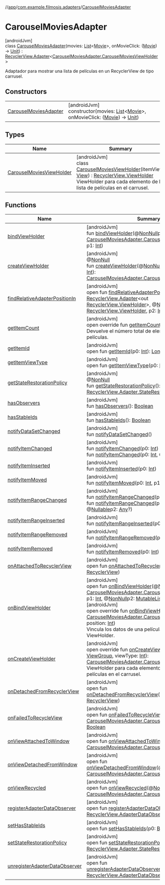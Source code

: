 //[app](../../../index.md)/[com.example.filmosis.adapters](../index.md)/[CarouselMoviesAdapter](index.md)

# CarouselMoviesAdapter

[androidJvm]\
class [CarouselMoviesAdapter](index.md)(movies: [List](https://kotlinlang.org/api/latest/jvm/stdlib/kotlin.collections/-list/index.html)&lt;[Movie](../../com.example.filmosis.data.model.tmdb/-movie/index.md)&gt;, onMovieClick: ([Movie](../../com.example.filmosis.data.model.tmdb/-movie/index.md)) -&gt; [Unit](https://kotlinlang.org/api/latest/jvm/stdlib/kotlin/-unit/index.html)) : [RecyclerView.Adapter](https://developer.android.com/reference/kotlin/androidx/recyclerview/widget/RecyclerView.Adapter.html)&lt;[CarouselMoviesAdapter.CarouselMoviesViewHolder](-carousel-movies-view-holder/index.md)&gt; 

Adaptador para mostrar una lista de películas en un RecyclerView de tipo carrusel.

## Constructors

| | |
|---|---|
| [CarouselMoviesAdapter](-carousel-movies-adapter.md) | [androidJvm]<br>constructor(movies: [List](https://kotlinlang.org/api/latest/jvm/stdlib/kotlin.collections/-list/index.html)&lt;[Movie](../../com.example.filmosis.data.model.tmdb/-movie/index.md)&gt;, onMovieClick: ([Movie](../../com.example.filmosis.data.model.tmdb/-movie/index.md)) -&gt; [Unit](https://kotlinlang.org/api/latest/jvm/stdlib/kotlin/-unit/index.html)) |

## Types

| Name | Summary |
|---|---|
| [CarouselMoviesViewHolder](-carousel-movies-view-holder/index.md) | [androidJvm]<br>class [CarouselMoviesViewHolder](-carousel-movies-view-holder/index.md)(itemView: [View](https://developer.android.com/reference/kotlin/android/view/View.html)) : [RecyclerView.ViewHolder](https://developer.android.com/reference/kotlin/androidx/recyclerview/widget/RecyclerView.ViewHolder.html)<br>ViewHolder para cada elemento de la lista de películas en el carrusel. |

## Functions

| Name | Summary |
|---|---|
| [bindViewHolder](index.md#1128200519%2FFunctions%2F-912451524) | [androidJvm]<br>fun [bindViewHolder](index.md#1128200519%2FFunctions%2F-912451524)(@[NonNull](https://developer.android.com/reference/kotlin/androidx/annotation/NonNull.html)p0: [CarouselMoviesAdapter.CarouselMoviesViewHolder](-carousel-movies-view-holder/index.md), p1: [Int](https://kotlinlang.org/api/latest/jvm/stdlib/kotlin/-int/index.html)) |
| [createViewHolder](../-servicio-adapter/index.md#1423244545%2FFunctions%2F-912451524) | [androidJvm]<br>@[NonNull](https://developer.android.com/reference/kotlin/androidx/annotation/NonNull.html)<br>fun [createViewHolder](../-servicio-adapter/index.md#1423244545%2FFunctions%2F-912451524)(@[NonNull](https://developer.android.com/reference/kotlin/androidx/annotation/NonNull.html)p0: [ViewGroup](https://developer.android.com/reference/kotlin/android/view/ViewGroup.html), p1: [Int](https://kotlinlang.org/api/latest/jvm/stdlib/kotlin/-int/index.html)): [CarouselMoviesAdapter.CarouselMoviesViewHolder](-carousel-movies-view-holder/index.md) |
| [findRelativeAdapterPositionIn](../-servicio-adapter/index.md#-1238180073%2FFunctions%2F-912451524) | [androidJvm]<br>open fun [findRelativeAdapterPositionIn](../-servicio-adapter/index.md#-1238180073%2FFunctions%2F-912451524)(@[NonNull](https://developer.android.com/reference/kotlin/androidx/annotation/NonNull.html)p0: [RecyclerView.Adapter](https://developer.android.com/reference/kotlin/androidx/recyclerview/widget/RecyclerView.Adapter.html)&lt;out [RecyclerView.ViewHolder](https://developer.android.com/reference/kotlin/androidx/recyclerview/widget/RecyclerView.ViewHolder.html)&gt;, @[NonNull](https://developer.android.com/reference/kotlin/androidx/annotation/NonNull.html)p1: [RecyclerView.ViewHolder](https://developer.android.com/reference/kotlin/androidx/recyclerview/widget/RecyclerView.ViewHolder.html), p2: [Int](https://kotlinlang.org/api/latest/jvm/stdlib/kotlin/-int/index.html)): [Int](https://kotlinlang.org/api/latest/jvm/stdlib/kotlin/-int/index.html) |
| [getItemCount](get-item-count.md) | [androidJvm]<br>open override fun [getItemCount](get-item-count.md)(): [Int](https://kotlinlang.org/api/latest/jvm/stdlib/kotlin/-int/index.html)<br>Devuelve el número total de elementos en la lista de películas. |
| [getItemId](../-servicio-adapter/index.md#725914875%2FFunctions%2F-912451524) | [androidJvm]<br>open fun [getItemId](../-servicio-adapter/index.md#725914875%2FFunctions%2F-912451524)(p0: [Int](https://kotlinlang.org/api/latest/jvm/stdlib/kotlin/-int/index.html)): [Long](https://kotlinlang.org/api/latest/jvm/stdlib/kotlin/-long/index.html) |
| [getItemViewType](../-personas-adapter/index.md#714126295%2FFunctions%2F-912451524) | [androidJvm]<br>open fun [getItemViewType](../-personas-adapter/index.md#714126295%2FFunctions%2F-912451524)(p0: [Int](https://kotlinlang.org/api/latest/jvm/stdlib/kotlin/-int/index.html)): [Int](https://kotlinlang.org/api/latest/jvm/stdlib/kotlin/-int/index.html) |
| [getStateRestorationPolicy](../-servicio-adapter/index.md#1717359980%2FFunctions%2F-912451524) | [androidJvm]<br>@[NonNull](https://developer.android.com/reference/kotlin/androidx/annotation/NonNull.html)<br>fun [getStateRestorationPolicy](../-servicio-adapter/index.md#1717359980%2FFunctions%2F-912451524)(): [RecyclerView.Adapter.StateRestorationPolicy](https://developer.android.com/reference/kotlin/androidx/recyclerview/widget/RecyclerView.Adapter.StateRestorationPolicy.html) |
| [hasObservers](../-servicio-adapter/index.md#1092162006%2FFunctions%2F-912451524) | [androidJvm]<br>fun [hasObservers](../-servicio-adapter/index.md#1092162006%2FFunctions%2F-912451524)(): [Boolean](https://kotlinlang.org/api/latest/jvm/stdlib/kotlin/-boolean/index.html) |
| [hasStableIds](../-servicio-adapter/index.md#16685238%2FFunctions%2F-912451524) | [androidJvm]<br>fun [hasStableIds](../-servicio-adapter/index.md#16685238%2FFunctions%2F-912451524)(): [Boolean](https://kotlinlang.org/api/latest/jvm/stdlib/kotlin/-boolean/index.html) |
| [notifyDataSetChanged](../-servicio-adapter/index.md#-1095556076%2FFunctions%2F-912451524) | [androidJvm]<br>fun [notifyDataSetChanged](../-servicio-adapter/index.md#-1095556076%2FFunctions%2F-912451524)() |
| [notifyItemChanged](../-servicio-adapter/index.md#-1721030169%2FFunctions%2F-912451524) | [androidJvm]<br>fun [notifyItemChanged](../-servicio-adapter/index.md#-1721030169%2FFunctions%2F-912451524)(p0: [Int](https://kotlinlang.org/api/latest/jvm/stdlib/kotlin/-int/index.html))<br>fun [notifyItemChanged](../-servicio-adapter/index.md#748267402%2FFunctions%2F-912451524)(p0: [Int](https://kotlinlang.org/api/latest/jvm/stdlib/kotlin/-int/index.html), @[Nullable](https://developer.android.com/reference/kotlin/androidx/annotation/Nullable.html)p1: [Any](https://kotlinlang.org/api/latest/jvm/stdlib/kotlin/-any/index.html)?) |
| [notifyItemInserted](../-servicio-adapter/index.md#2137269507%2FFunctions%2F-912451524) | [androidJvm]<br>fun [notifyItemInserted](../-servicio-adapter/index.md#2137269507%2FFunctions%2F-912451524)(p0: [Int](https://kotlinlang.org/api/latest/jvm/stdlib/kotlin/-int/index.html)) |
| [notifyItemMoved](../-servicio-adapter/index.md#-1694317867%2FFunctions%2F-912451524) | [androidJvm]<br>fun [notifyItemMoved](../-servicio-adapter/index.md#-1694317867%2FFunctions%2F-912451524)(p0: [Int](https://kotlinlang.org/api/latest/jvm/stdlib/kotlin/-int/index.html), p1: [Int](https://kotlinlang.org/api/latest/jvm/stdlib/kotlin/-int/index.html)) |
| [notifyItemRangeChanged](../-servicio-adapter/index.md#1769183193%2FFunctions%2F-912451524) | [androidJvm]<br>fun [notifyItemRangeChanged](../-servicio-adapter/index.md#1769183193%2FFunctions%2F-912451524)(p0: [Int](https://kotlinlang.org/api/latest/jvm/stdlib/kotlin/-int/index.html), p1: [Int](https://kotlinlang.org/api/latest/jvm/stdlib/kotlin/-int/index.html))<br>fun [notifyItemRangeChanged](../-servicio-adapter/index.md#1916975740%2FFunctions%2F-912451524)(p0: [Int](https://kotlinlang.org/api/latest/jvm/stdlib/kotlin/-int/index.html), p1: [Int](https://kotlinlang.org/api/latest/jvm/stdlib/kotlin/-int/index.html), @[Nullable](https://developer.android.com/reference/kotlin/androidx/annotation/Nullable.html)p2: [Any](https://kotlinlang.org/api/latest/jvm/stdlib/kotlin/-any/index.html)?) |
| [notifyItemRangeInserted](../-servicio-adapter/index.md#-2104748521%2FFunctions%2F-912451524) | [androidJvm]<br>fun [notifyItemRangeInserted](../-servicio-adapter/index.md#-2104748521%2FFunctions%2F-912451524)(p0: [Int](https://kotlinlang.org/api/latest/jvm/stdlib/kotlin/-int/index.html), p1: [Int](https://kotlinlang.org/api/latest/jvm/stdlib/kotlin/-int/index.html)) |
| [notifyItemRangeRemoved](../-servicio-adapter/index.md#999899269%2FFunctions%2F-912451524) | [androidJvm]<br>fun [notifyItemRangeRemoved](../-servicio-adapter/index.md#999899269%2FFunctions%2F-912451524)(p0: [Int](https://kotlinlang.org/api/latest/jvm/stdlib/kotlin/-int/index.html), p1: [Int](https://kotlinlang.org/api/latest/jvm/stdlib/kotlin/-int/index.html)) |
| [notifyItemRemoved](../-servicio-adapter/index.md#-189254469%2FFunctions%2F-912451524) | [androidJvm]<br>fun [notifyItemRemoved](../-servicio-adapter/index.md#-189254469%2FFunctions%2F-912451524)(p0: [Int](https://kotlinlang.org/api/latest/jvm/stdlib/kotlin/-int/index.html)) |
| [onAttachedToRecyclerView](../-servicio-adapter/index.md#-1243461790%2FFunctions%2F-912451524) | [androidJvm]<br>open fun [onAttachedToRecyclerView](../-servicio-adapter/index.md#-1243461790%2FFunctions%2F-912451524)(@[NonNull](https://developer.android.com/reference/kotlin/androidx/annotation/NonNull.html)p0: [RecyclerView](https://developer.android.com/reference/kotlin/androidx/recyclerview/widget/RecyclerView.html)) |
| [onBindViewHolder](index.md#-1190464136%2FFunctions%2F-912451524) | [androidJvm]<br>open fun [onBindViewHolder](index.md#-1190464136%2FFunctions%2F-912451524)(@[NonNull](https://developer.android.com/reference/kotlin/androidx/annotation/NonNull.html)p0: [CarouselMoviesAdapter.CarouselMoviesViewHolder](-carousel-movies-view-holder/index.md), p1: [Int](https://kotlinlang.org/api/latest/jvm/stdlib/kotlin/-int/index.html), @[NonNull](https://developer.android.com/reference/kotlin/androidx/annotation/NonNull.html)p2: [MutableList](https://kotlinlang.org/api/latest/jvm/stdlib/kotlin.collections/-mutable-list/index.html)&lt;[Any](https://kotlinlang.org/api/latest/jvm/stdlib/kotlin/-any/index.html)&gt;)<br>[androidJvm]<br>open override fun [onBindViewHolder](on-bind-view-holder.md)(holder: [CarouselMoviesAdapter.CarouselMoviesViewHolder](-carousel-movies-view-holder/index.md), position: [Int](https://kotlinlang.org/api/latest/jvm/stdlib/kotlin/-int/index.html))<br>Vincula los datos de una película específica al ViewHolder. |
| [onCreateViewHolder](on-create-view-holder.md) | [androidJvm]<br>open override fun [onCreateViewHolder](on-create-view-holder.md)(parent: [ViewGroup](https://developer.android.com/reference/kotlin/android/view/ViewGroup.html), viewType: [Int](https://kotlinlang.org/api/latest/jvm/stdlib/kotlin/-int/index.html)): [CarouselMoviesAdapter.CarouselMoviesViewHolder](-carousel-movies-view-holder/index.md)<br>ViewHolder para cada elemento de la lista de películas en el carrusel. |
| [onDetachedFromRecyclerView](../-servicio-adapter/index.md#-1201433889%2FFunctions%2F-912451524) | [androidJvm]<br>open fun [onDetachedFromRecyclerView](../-servicio-adapter/index.md#-1201433889%2FFunctions%2F-912451524)(@[NonNull](https://developer.android.com/reference/kotlin/androidx/annotation/NonNull.html)p0: [RecyclerView](https://developer.android.com/reference/kotlin/androidx/recyclerview/widget/RecyclerView.html)) |
| [onFailedToRecycleView](index.md#-1200420469%2FFunctions%2F-912451524) | [androidJvm]<br>open fun [onFailedToRecycleView](index.md#-1200420469%2FFunctions%2F-912451524)(@[NonNull](https://developer.android.com/reference/kotlin/androidx/annotation/NonNull.html)p0: [CarouselMoviesAdapter.CarouselMoviesViewHolder](-carousel-movies-view-holder/index.md)): [Boolean](https://kotlinlang.org/api/latest/jvm/stdlib/kotlin/-boolean/index.html) |
| [onViewAttachedToWindow](index.md#-683418383%2FFunctions%2F-912451524) | [androidJvm]<br>open fun [onViewAttachedToWindow](index.md#-683418383%2FFunctions%2F-912451524)(@[NonNull](https://developer.android.com/reference/kotlin/androidx/annotation/NonNull.html)p0: [CarouselMoviesAdapter.CarouselMoviesViewHolder](-carousel-movies-view-holder/index.md)) |
| [onViewDetachedFromWindow](index.md#949269460%2FFunctions%2F-912451524) | [androidJvm]<br>open fun [onViewDetachedFromWindow](index.md#949269460%2FFunctions%2F-912451524)(@[NonNull](https://developer.android.com/reference/kotlin/androidx/annotation/NonNull.html)p0: [CarouselMoviesAdapter.CarouselMoviesViewHolder](-carousel-movies-view-holder/index.md)) |
| [onViewRecycled](index.md#771587599%2FFunctions%2F-912451524) | [androidJvm]<br>open fun [onViewRecycled](index.md#771587599%2FFunctions%2F-912451524)(@[NonNull](https://developer.android.com/reference/kotlin/androidx/annotation/NonNull.html)p0: [CarouselMoviesAdapter.CarouselMoviesViewHolder](-carousel-movies-view-holder/index.md)) |
| [registerAdapterDataObserver](../-servicio-adapter/index.md#-149943229%2FFunctions%2F-912451524) | [androidJvm]<br>open fun [registerAdapterDataObserver](../-servicio-adapter/index.md#-149943229%2FFunctions%2F-912451524)(@[NonNull](https://developer.android.com/reference/kotlin/androidx/annotation/NonNull.html)p0: [RecyclerView.AdapterDataObserver](https://developer.android.com/reference/kotlin/androidx/recyclerview/widget/RecyclerView.AdapterDataObserver.html)) |
| [setHasStableIds](../-servicio-adapter/index.md#1991189249%2FFunctions%2F-912451524) | [androidJvm]<br>open fun [setHasStableIds](../-servicio-adapter/index.md#1991189249%2FFunctions%2F-912451524)(p0: [Boolean](https://kotlinlang.org/api/latest/jvm/stdlib/kotlin/-boolean/index.html)) |
| [setStateRestorationPolicy](../-servicio-adapter/index.md#1439711293%2FFunctions%2F-912451524) | [androidJvm]<br>open fun [setStateRestorationPolicy](../-servicio-adapter/index.md#1439711293%2FFunctions%2F-912451524)(@[NonNull](https://developer.android.com/reference/kotlin/androidx/annotation/NonNull.html)p0: [RecyclerView.Adapter.StateRestorationPolicy](https://developer.android.com/reference/kotlin/androidx/recyclerview/widget/RecyclerView.Adapter.StateRestorationPolicy.html)) |
| [unregisterAdapterDataObserver](../-servicio-adapter/index.md#607934410%2FFunctions%2F-912451524) | [androidJvm]<br>open fun [unregisterAdapterDataObserver](../-servicio-adapter/index.md#607934410%2FFunctions%2F-912451524)(@[NonNull](https://developer.android.com/reference/kotlin/androidx/annotation/NonNull.html)p0: [RecyclerView.AdapterDataObserver](https://developer.android.com/reference/kotlin/androidx/recyclerview/widget/RecyclerView.AdapterDataObserver.html)) |
